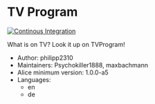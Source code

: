 # TV Program

[![Continous Integration](https://gitlab.com/project-alice-assistant/skills/skill_TVProgram/badges/master/pipeline.svg)](https://gitlab.com/project-alice-assistant/skills/skill_TVProgram/pipelines/latest)

What is on TV? Look it up on TVProgram!

- Author: philipp2310
- Maintainers: Psychokiller1888, maxbachmann
- Alice minimum version: 1.0.0-a5
- Languages:
  - en
  - de
